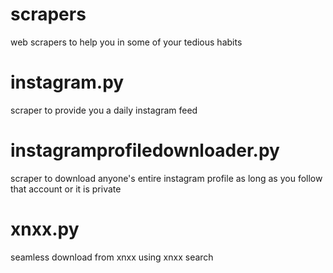 # scrapers
web scrapers to help you in some of your tedious habits

# instagram.py
scraper to provide you a daily instagram feed

# instagramprofiledownloader.py
scraper to download anyone's entire instagram profile as long as you follow that account or it is private

# xnxx.py
seamless download from xnxx using xnxx search
